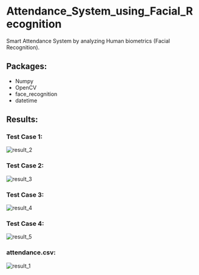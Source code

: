 # Attendance_System_using_Facial_Recognition
Smart Attendance System by analyzing Human biometrics (Facial Recognition).

## Packages:
  - Numpy
  - OpenCV
  - face_recognition
  - datetime 

## Results:
### Test Case 1:
![result_2](https://user-images.githubusercontent.com/71482820/129303791-1ec853e9-f260-44d9-9acb-64425314a3bc.jpg)

### Test Case 2:
![result_3](https://user-images.githubusercontent.com/71482820/129303888-c1dbbf87-954f-49cb-8e64-9105f140915a.jpg)

### Test Case 3:
![result_4](https://user-images.githubusercontent.com/71482820/129432394-6089eaad-a335-4b2d-885c-e7cc52c00c57.jpg)

### Test Case 4:
![result_5](https://user-images.githubusercontent.com/71482820/129432419-4d8c781f-a0d1-4a17-bf77-a854a097b3ec.jpg)

### attendance.csv:
![result_1](https://user-images.githubusercontent.com/71482820/129575296-249e121e-7e57-4754-b303-a690846936d9.jpg)
